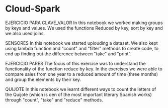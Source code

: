 # Cloud-Spark
EJERCICIO PARA CLAVE_VALOR
In this notebook we worked making groups by keys and values. We used the functions Reduced by key, sort by key and we also used joins.

SENSORES
In this notebook we started uplouding a dataset. We also kept using lambda function and "count" and "filter" methods to create code, to end up finding out the difference between "take" and "print". 


EJERCICIO PARES 
The focus of this exercise was to understand the functionality of the function reduce by key. In the exercises we were able to compare sales from one year to a reduced amount of time (three months) and group the elements by their key.

QUIJOTE
In this notebook we learnt different ways to count the letters of the Quijote (which is oen of the most important literary Spanish works) through "count", "take" and "reduce" methods.

